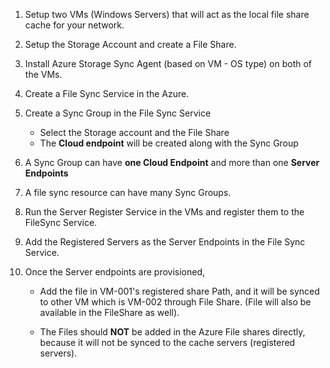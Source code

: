 1. Setup two VMs (Windows Servers) that will act as the local file share cache for your network.

2. Setup the Storage Account and create a File Share.

3. Install Azure Storage Sync Agent (based on VM - OS type) on both of the VMs.

4. Create a File Sync Service in the Azure.

5. Create a Sync Group in the File Sync Service

   - Select the Storage account and the File Share
   - The **Cloud endpoint** will be created along with the Sync Group

6. A Sync Group can have **one Cloud Endpoint** and more than one **Server Endpoints**

7. A file sync resource can have many Sync Groups.

8. Run the Server Register Service in the VMs and register them to the FileSync Service.

9. Add the Registered Servers as the Server Endpoints in the File Sync Service.

10. Once the Server endpoints are provisioned,

    - Add the file in VM-001's registered share Path, and it will be synced to other VM which is VM-002 through File Share. (File will also be available in the FileShare as well).

    - The Files should **NOT** be added in the Azure File shares directly, because it will not be synced to the cache servers (registered servers).
